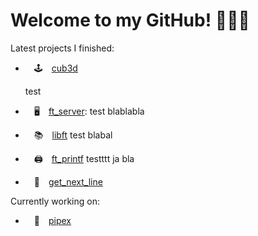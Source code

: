 # Welcome to my GitHub! 🙋🏼‍♀️

Latest projects I finished:
-  🕹 [cub3d](https://github.com/mariadaan/cub3d)

   test
-  🖥 [ft_server](https://github.com/mariadaan/ft_server): test blablabla
-  📚 [libft](https://github.com/mariadaan/libft)
test blabal
-  🖨 [ft_printf](https://github.com/mariadaan/ft_printf)
     testttt ja bla
-  📄 [get_next_line](https://github.com/mariadaan/get_next_line)

Currently working on:
-  🍴 [pipex](https://github.com/mariadaan/pipex)
